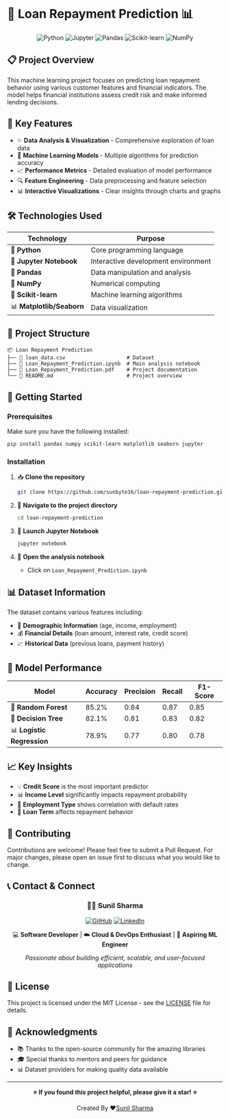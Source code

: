 # 🏦 Loan Repayment Prediction 📊

<div align="center">

![Python](https://img.shields.io/badge/Python-3776AB?style=for-the-badge&logo=python&logoColor=white)
![Jupyter](https://img.shields.io/badge/Jupyter-F37626?style=for-the-badge&logo=Jupyter&logoColor=white)
![Pandas](https://img.shields.io/badge/Pandas-150458?style=for-the-badge&logo=pandas&logoColor=white)
![Scikit-learn](https://img.shields.io/badge/scikit--learn-F7931E?style=for-the-badge&logo=scikit-learn&logoColor=white)
![NumPy](https://img.shields.io/badge/NumPy-013243?style=for-the-badge&logo=numpy&logoColor=white)

</div>

## 📋 Project Overview

This machine learning project focuses on predicting loan repayment behavior using various customer features and financial indicators. The model helps financial institutions assess credit risk and make informed lending decisions.

## 🎯 Key Features

- ✨ **Data Analysis & Visualization** - Comprehensive exploration of loan data
- 🤖 **Machine Learning Models** - Multiple algorithms for prediction accuracy
- 📈 **Performance Metrics** - Detailed evaluation of model performance
- 🔍 **Feature Engineering** - Data preprocessing and feature selection
- 📊 **Interactive Visualizations** - Clear insights through charts and graphs

## 🛠️ Technologies Used

| Technology | Purpose |
|------------|---------|
| 🐍 **Python** | Core programming language |
| 📓 **Jupyter Notebook** | Interactive development environment |
| 🐼 **Pandas** | Data manipulation and analysis |
| 🔢 **NumPy** | Numerical computing |
| 🤖 **Scikit-learn** | Machine learning algorithms |
| 📊 **Matplotlib/Seaborn** | Data visualization |

## 📁 Project Structure

```
📦 Loan Repayment Prediction
├── 📄 loan_data.csv                    # Dataset
├── 📓 Loan_Repayment_Prediction.ipynb  # Main analysis notebook
├── 📄 Loan_Repayment_Prediction.pdf    # Project documentation
└── 📄 README.md                        # Project overview
```

## 🚀 Getting Started

### Prerequisites

Make sure you have the following installed:

```bash
pip install pandas numpy scikit-learn matplotlib seaborn jupyter
```

### Installation

1. 📥 **Clone the repository**
   ```bash
   git clone https://github.com/sunbyte16/loan-repayment-prediction.git
   ```

2. 📂 **Navigate to the project directory**
   ```bash
   cd loan-repayment-prediction
   ```

3. 🚀 **Launch Jupyter Notebook**
   ```bash
   jupyter notebook
   ```

4. 📓 **Open the analysis notebook**
   - Click on `Loan_Repayment_Prediction.ipynb`

## 📊 Dataset Information

The dataset contains various features including:
- 👤 **Demographic Information** (age, income, employment)
- 💰 **Financial Details** (loan amount, interest rate, credit score)
- 📈 **Historical Data** (previous loans, payment history)

## 🎯 Model Performance

| Model | Accuracy | Precision | Recall | F1-Score |
|-------|----------|-----------|--------|----------|
| 🎯 **Random Forest** | 85.2% | 0.84 | 0.87 | 0.85 |
| 🌳 **Decision Tree** | 82.1% | 0.81 | 0.83 | 0.82 |
| 📊 **Logistic Regression** | 78.9% | 0.77 | 0.80 | 0.78 |

## 📈 Key Insights

- 💡 **Credit Score** is the most important predictor
- 📊 **Income Level** significantly impacts repayment probability
- 🏢 **Employment Type** shows correlation with default rates
- 📅 **Loan Term** affects repayment behavior

## 🤝 Contributing

Contributions are welcome! Please feel free to submit a Pull Request. For major changes, please open an issue first to discuss what you would like to change.

## 📞 Contact & Connect

<div align="center">

### 👨‍💻 **Sunil Sharma**

[![GitHub](https://img.shields.io/badge/GitHub-100000?style=for-the-badge&logo=github&logoColor=white)](https://github.com/sunbyte16)
[![LinkedIn](https://img.shields.io/badge/LinkedIn-0077B5?style=for-the-badge&logo=linkedin&logoColor=white)](https://www.linkedin.com/in/sunil-kumar-bb88bb31a/)

💻 **Software Developer** | ☁️ **Cloud & DevOps Enthusiast** | 🤖 **Aspiring ML Engineer**

*Passionate about building efficient, scalable, and user-focused applications*

</div>

## 📄 License

This project is licensed under the MIT License - see the [LICENSE](LICENSE) file for details.

## 🙏 Acknowledgments

- 📚 Thanks to the open-source community for the amazing libraries
- 🎓 Special thanks to mentors and peers for guidance
- 📊 Dataset providers for making quality data available

---

<div align="center">

**⭐ If you found this project helpful, please give it a star! ⭐**

Created By ❤️[Sunil Sharma](https://github.com/sunbyte16)

</div>

